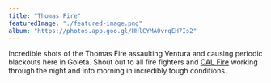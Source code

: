 ```yaml
---
title: "Thomas Fire"
featuredImage: "./featured-image.png"
album: "https://photos.app.goo.gl/HHlCYMA0vrqEH7Is2"
---
```

Incredible shots of the Thomas Fire assaulting Ventura and causing periodic blackouts here in Goleta.
Shout out to all fire fighters and [CAL Fire](http://www.fire.ca.gov/) working through the night and into morning in incredibly tough conditions.
